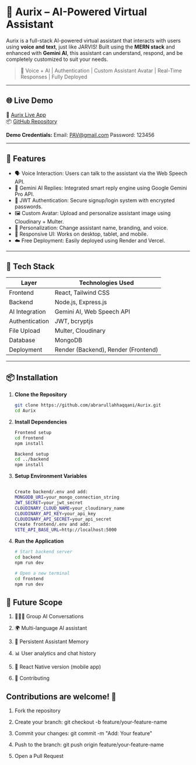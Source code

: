 # 💬 Aurix – AI-Powered Virtual Assistant

Aurix is a full-stack AI-powered virtual assistant that interacts with users using **voice and text**, just like JARVIS! Built using the **MERN stack** and enhanced with **Gemini AI**, this assistant can understand, respond, and be completely customized to suit your needs.

> 🧠 Voice + AI | Authentication | Custom Assistant Avatar | Real-Time Responses | Fully Deployed

---

## 🌐 Live Demo

🔗 [Aurix Live App](https://aurix-fronted.onrender.com)  
📦 [GitHub Repository](https://github.com/abrarullahhaqqani/Aurix)

**Demo Credentials:**
Email: PAV@gmail.com
Password: 123456


---

## 🚀 Features

- 🗣️ Voice Interaction: Users can talk to the assistant via the Web Speech API.
- 🧠 Gemini AI Replies: Integrated smart reply engine using Google Gemini Pro API.
- 🔐 JWT Authentication: Secure signup/login system with encrypted passwords.
- 🖼️ Custom Avatar: Upload and personalize assistant image using Cloudinary + Multer.
- 🎨 Personalization: Change assistant name, branding, and voice.
- 📱 Responsive UI: Works on desktop, tablet, and mobile.
- ☁️ Free Deployment: Easily deployed using Render and Vercel.

---

## 🧰 Tech Stack

| Layer           | Technologies Used           |
|------------------|-----------------------------|
| Frontend         | React, Tailwind CSS         |
| Backend          | Node.js, Express.js         |
| AI Integration   | Gemini AI, Web Speech API   |
| Authentication   | JWT, bcryptjs               |
| File Upload      | Multer, Cloudinary          |
| Database         | MongoDB                     |
| Deployment       | Render (Backend), Render (Frontend) |

---

## 📦 Installation

1. **Clone the Repository**
   ```bash
   git clone https://github.com/abrarullahhaqqani/Aurix.git
   cd Aurix
2. **Install Dependencies**
   ```bash
   Frontend setup
   cd frontend
   npm install

   Backend setup
   cd ../backend
   npm install

3. **Setup Environment Variables**
   ```bash

   Create backend/.env and add:
   MONGODB_URI=your_mongo_connection_string
   JWT_SECRET=your_jwt_secret
   CLOUDINARY_CLOUD_NAME=your_cloudinary_name
   CLOUDINARY_API_KEY=your_api_key
   CLOUDINARY_API_SECRET=your_api_secret
   Create frontend/.env and add:
   VITE_API_BASE_URL=http://localhost:5000

4. **Run the Application**
   ```bash
   # Start backend server
   cd backend
   npm run dev

   # Open a new terminal
   cd frontend
   npm run dev


## 🔮 Future Scope

1. 🧑‍🤝‍🧑 Group AI Conversations

2. 🌍 Multi-language AI assistant

3. 🧠 Persistent Assistant Memory

4. 📊 User analytics and chat history

5. 📱 React Native version (mobile app)

6. 🤝 Contributing
   
## Contributions are welcome! 🚀

1. Fork the repository

2. Create your branch: git checkout -b feature/your-feature-name

3. Commit your changes: git commit -m "Add: Your feature"

4. Push to the branch: git push origin feature/your-feature-name

5. Open a Pull Request










